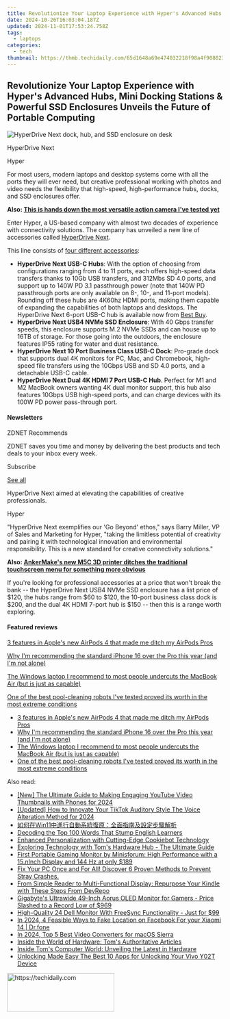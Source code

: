 ```yaml
---
title: Revolutionize Your Laptop Experience with Hyper's Advanced Hubs, Mini Docking Stations & Powerful SSD Enclosures Unveils the Future of Portable Computing
date: 2024-10-26T16:03:04.187Z
updated: 2024-11-01T17:53:24.758Z
tags:
  - laptops
categories:
  - tech
thumbnail: https://thmb.techidaily.com/65d1648a69e474032218f98a4f9088236faaaabb296646cc458aad0041a1d229.png
---
```


## Revolutionize Your Laptop Experience with Hyper's Advanced Hubs, Mini Docking Stations & Powerful SSD Enclosures  Unveils the Future of Portable Computing

![HyperDrive Next dock, hub, and SSD enclosure on desk](https://www.zdnet.com/a/img/resize/7b1d0c69ba668d248f63561b263b5b6130923335/2023/08/09/72eadf6b-e898-4024-9081-9488d6c9e102/hyperdrive-next-family-shoot.jpg?auto=webp&width=1280)

HyperDrive Next

Hyper

For most users, modern laptops and desktop systems come with all the ports they will ever need, but creative professional working with photos and video needs the flexibility that high-speed, high-performance hubs, docks, and SSD enclosures offer. 

**Also: [This is hands down the most versatile action camera I've tested yet](https://www.zdnet.com/home-and-office/this-is-hands-down-the-most-versatile-action-camera-ive-tested-yet/)**

Enter Hyper, a US-based company with almost two decades of experience with connectivity solutions. The company has unveiled a new line of accessories called [HyperDrive Next](https://www.hypershop.com/pages/hyperdrive-next). 

This line consists of [four different accessories](https://click.linksynergy.com/deeplink?id=IokOf8qagZo&mid=43456&u1=zd-%5F%5FCOM%5FCLICK%5FID%5F%5F-dtp&murl=https%3A%2F%2Fwww.hypershop.com%2Fcollections%2Fnew):

* **HyperDrive Next USB-C Hubs**: With the option of choosing from configurations ranging from 4 to 11 ports, each offers high-speed data transfers thanks to 10Gb USB transfers, and 312Mbs SD 4.0 ports, and support up to 140W PD 3.1 passthrough power (note that 140W PD passthrough ports are only available on 8-, 10-, and 11-port models). Rounding off these hubs are 4K60hz HDMI ports, making them capable of expanding the capabilities of both laptops and desktops. The HyperDrive Next 6-port USB-C hub is available now from [Best Buy](https://shop-links.co/link/?url=https%3A%2F%2Fwww.bestbuy.com%2Fsite%2Fhyper-hyperdrive-next-6-port-usb-c-hub-gray%2F6547715.p%3FskuId%3D6547715&publisher_slug=itechdaily19598&exclusive=1).
* **HyperDrive Next USB4 NVMe SSD Enclosure**: With 40 Gbps transfer speeds, this enclosure supports M.2 NVMe SSDs and can house up to 16TB of storage. For those going into the outdoors, the enclosure features IP55 rating for water and dust resistance.
* **HyperDrive Next 10 Port Business Class USB-C Dock**: Pro-grade dock that supports dual 4K monitors for PC, Mac, and Chromebook, high-speed file transfers using the 10Gbps USB and SD 4.0 ports, and a detachable USB-C cable.
* **HyperDrive Next Dual 4K HDMI 7 Port USB-C Hub**. Perfect for M1 and M2 MacBook owners wanting 4K dual monitor support, this hub also features 10Gbps USB high-speed ports, and can charge devices with its 100W PD power pass-through port.

#### Newsletters

ZDNET Recommends

ZDNET saves you time and money by delivering the best products and tech deals to your inbox every week.

 Subscribe

[See all](https://www.zdnet.com/newsletters/)

HyperDrive Next aimed at elevating the capabilities of creative professionals. 

Hyper

"HyperDrive Next exemplifies our 'Go Beyond' ethos," says Barry Miller, VP of Sales and Marketing for Hyper, "taking the limitless potential of creativity and pairing it with technological innovation and environmental responsibility. This is a new standard for creative connectivity solutions." 

**Also: [AnkerMake's new M5C 3D printer ditches the traditional touchscreen menu for something more obvious](https://www.zdnet.com/article/ankermakes-new-m5c-3d-printer-ditches-the-traditional-touchscreen-menu-for-something-more-obvious/)**

If you're looking for professional accessories at a price that won't break the bank -- the HyperDrive Next USB4 NVMe SSD enclosure has a list price of $120, the hubs range from $60 to $120, the 10-port business class dock is $200, and the dual 4K HDMI 7-port hub is $150 -- then this is a range worth exploring. 

#### Featured reviews

[3 features in Apple's new AirPods 4 that made me ditch my AirPods Pros](https://www.zdnet.com/article/3-features-in-apples-new-airpods-4-that-made-me-ditch-my-airpods-pros/ "3 features in Apple's new AirPods 4 that made me ditch my AirPods Pros")

[Why I'm recommending the standard iPhone 16 over the Pro this year (and I'm not alone)](https://www.zdnet.com/article/why-im-recommending-the-standard-iphone-16-over-the-pro-this-year-and-im-not-alone/ "Why I'm recommending the standard iPhone 16 over the Pro this year (and I'm not alone)")

[The Windows laptop I recommend to most people undercuts the MacBook Air (but is just as capable)](https://www.zdnet.com/article/the-windows-laptop-i-recommend-to-most-people-undercuts-the-macbook-air-but-is-just-as-capable/ "The Windows laptop I recommend to most people undercuts the MacBook Air (but is just as capable)")

[One of the best pool-cleaning robots I've tested proved its worth in the most extreme conditions](https://www.zdnet.com/article/one-of-the-best-pool-cleaning-robots-ive-tested-is-450-off-for-prime-day/ "One of the best pool-cleaning robots I've tested proved its worth in the most extreme conditions")

* [3 features in Apple's new AirPods 4 that made me ditch my AirPods Pros](https://www.zdnet.com/article/3-features-in-apples-new-airpods-4-that-made-me-ditch-my-airpods-pros/ "3 features in Apple's new AirPods 4 that made me ditch my AirPods Pros")
* [Why I'm recommending the standard iPhone 16 over the Pro this year (and I'm not alone)](https://www.zdnet.com/article/why-im-recommending-the-standard-iphone-16-over-the-pro-this-year-and-im-not-alone/ "Why I'm recommending the standard iPhone 16 over the Pro this year (and I'm not alone)")
* [The Windows laptop I recommend to most people undercuts the MacBook Air (but is just as capable)](https://www.zdnet.com/article/the-windows-laptop-i-recommend-to-most-people-undercuts-the-macbook-air-but-is-just-as-capable/ "The Windows laptop I recommend to most people undercuts the MacBook Air (but is just as capable)")
* [One of the best pool-cleaning robots I've tested proved its worth in the most extreme conditions](https://www.zdnet.com/article/one-of-the-best-pool-cleaning-robots-ive-tested-is-450-off-for-prime-day/ "One of the best pool-cleaning robots I've tested proved its worth in the most extreme conditions")

<ins class="adsbygoogle"
     style="display:block"
     data-ad-format="autorelaxed"
     data-ad-client="ca-pub-7571918770474297"
     data-ad-slot="1223367746"></ins>

<ins class="adsbygoogle"
     style="display:block"
     data-ad-client="ca-pub-7571918770474297"
     data-ad-slot="8358498916"
     data-ad-format="auto"
     data-full-width-responsive="true"></ins>

<span class="atpl-alsoreadstyle">Also read:</span>
<div><ul>
<li><a href="https://youtube-web.techidaily.com/he-ultimate-guide-to-making-engaging-youtube-video-thumbnails-with-phones-for-2024/"><u>[New] The Ultimate Guide to Making Engaging YouTube Video Thumbnails with Phones for 2024</u></a></li>
<li><a href="https://tiktok-video-recordings.techidaily.com/updated-how-to-innovate-your-tiktok-auditory-style-the-voice-alteration-method-for-2024/"><u>[Updated] How to Innovate Your TikTok Auditory Style The Voice Alteration Method for 2024</u></a></li>
<li><a href="https://discover-comparisons.techidaily.com/1728496267907-win11/"><u>如何在Win11中進行自動系統復原：全面指南及設定步驟解析</u></a></li>
<li><a href="https://mondly-stories.techidaily.com/decoding-the-top-100-words-that-stump-english-learners/"><u>Decoding the Top 100 Words That Stump English Learners</u></a></li>
<li><a href="https://tech-savvy.techidaily.com/enhanced-personalization-with-cutting-edge-cookiebot-technology/"><u>Enhanced Personalization with Cutting-Edge Cookiebot Technology</u></a></li>
<li><a href="https://hardware-reviews.techidaily.com/exploring-technology-with-toms-hardware-hub-the-ultimate-guide/"><u>Exploring Technology with Tom's Hardware Hub - The Ultimate Guide</u></a></li>
<li><a href="https://hardware-reviews.techidaily.com/first-portable-gaming-monitor-by-minisforum-high-performance-with-a-15ninch-display-and-144-hz-at-only-189/"><u>First Portable Gaming Monitor by Minisforum: High Performance with a 15.nInch Display and 144 Hz at only $189</u></a></li>
<li><a href="https://win-able.techidaily.com/1722996533955-fix-your-pc-once-and-for-all-discover-6-proven-methods-to-prevent-stray-crashes/"><u>Fix Your PC Once and For All! Discover 6 Proven Methods to Prevent Stray Crashes.</u></a></li>
<li><a href="https://hardware-reviews.techidaily.com/from-simple-reader-to-multi-functional-display-repurpose-your-kindle-with-these-steps-from-devrepo/"><u>From Simple Reader to Multi-Functional Display: Repurpose Your Kindle with These Steps From DevRepo</u></a></li>
<li><a href="https://hardware-reviews.techidaily.com/gigabytes-ultrawide-49-inch-aorus-oled-monitor-for-gamers-price-slashed-to-a-record-low-of-969/"><u>Gigabyte's Ultrawide 49-Inch Aorus OLED Monitor for Gamers - Price Slashed to a Record Low of $969</u></a></li>
<li><a href="https://hardware-reviews.techidaily.com/high-quality-24-dell-monitor-with-freesync-functionality-just-for-99/"><u>High-Quality 24 Dell Monitor With FreeSync Functionality - Just for $99</u></a></li>
<li><a href="https://location-social.techidaily.com/in-2024-4-feasible-ways-to-fake-location-on-facebook-for-your-xiaomi-14-drfone-by-drfone-virtual-android/"><u>In 2024, 4 Feasible Ways to Fake Location on Facebook For your Xiaomi 14 | Dr.fone</u></a></li>
<li><a href="https://extra-resources.techidaily.com/in-2024-top-5-best-video-converters-for-macos-sierra/"><u>In 2024, Top 5 Best Video Converters for macOS Sierra</u></a></li>
<li><a href="https://hardware-reviews.techidaily.com/inside-the-world-of-hardware-toms-authoritative-articles/"><u>Inside the World of Hardware: Tom's Authoritative Articles</u></a></li>
<li><a href="https://hardware-reviews.techidaily.com/inside-toms-computer-world-unveiling-the-latest-in-hardware/"><u>Inside Tom's Computer World: Unveiling the Latest in Hardware</u></a></li>
<li><a href="https://android-unlock.techidaily.com/unlocking-made-easy-the-best-10-apps-for-unlocking-your-vivo-y02t-device-by-drfone-android/"><u>Unlocking Made Easy The Best 10 Apps for Unlocking Your Vivo Y02T Device</u></a></li>
</ul></div>

<!-- affiliate ads begin -->
<a href="https://review-au.sjv.io/c/5597632/2098705/14409" target="_top" id="2098705">
  <img src="//a.impactradius-go.com/display-ad/14409-2098705" border="0" alt="https://techidaily.com" width="250" height="90"/>
</a>
<img height="0" width="0" src="https://review-au.sjv.io/i/5597632/2098705/14409" style="position:absolute;visibility:hidden;" border="0" />
<!-- affiliate ads end -->

